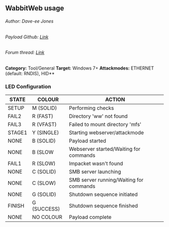 ## WabbitWeb usage
###### Author: Dave-ee Jones
###### Payload Github: [Link](https://github.com/Dave-ee/WabbitWeb)
###### Forum thread: [Link](https://forums.hak5.org/index.php?/topic/40941-payload-wabbitweb/)

**Category:** Tool/General
**Target:** Windows 7+
**Attackmodes:** ETHERNET (default: RNDIS), HID**

### LED Configuration
| STATE  | COLOUR      | ACTION                                  |
| ------ | ----------- | --------------------------------------- |
| SETUP  | M (SOLID)   | Performing checks                       |
| FAIL2  | R (FAST)    | Directory 'ww' not found                |
| FAIL3  | R (VFAST)   | Failed to mount directory 'mfs'         |
| STAGE1 | Y (SINGLE)  | Starting webserver/attackmode           |
| NONE   | B (SOLID)   | Payload started                         |
| NONE   | B (SLOW     | Webserver started/Waiting for commands  |
| FAIL1  | R (SLOW)    | Impacket wasn't found                   |
| NONE   | C (SOLID)   | SMB server launching                    |
| NONE   | C (SLOW)    | SMB server running/Waiting for commands |
| NONE   | G (SOLID)   | Shutdown sequence initiated             |
| FINISH | G (SUCCESS) | Shutdown sequence finished              |
| NONE   | NO COLOUR   | Payload complete                        |
